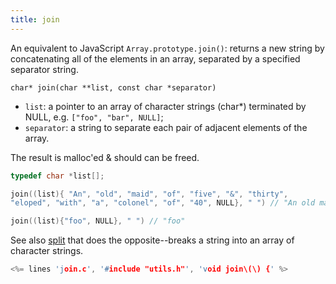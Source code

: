 ```yaml
---
title: join
---
```


An equivalent to JavaScript `Array.prototype.join()`: returns a new
string by concatenating all of the elements in an array, separated by
a specified separator string.

    char* join(char **list, const char *separator)

* `list`: a pointer to an array of character strings (char\*)
  terminated by NULL, e.g. `["foo", "bar", NULL]`;
* `separator`: a string to separate each pair of adjacent elements of
  the array.

The result is malloc'ed & should can be freed.

```c
typedef char *list[];

join((list){ "An", "old", "maid", "of", "five", "&", "thirty",
"eloped", "with", "a", "colonel", "of", "40", NULL}, " ") // "An old maid of five & thirty eloped with a colonel of 40"

join((list){"foo", NULL}, " ") // "foo"
```

See also [split](#split) that does the opposite--breaks a string into
an array of character strings.

```c
<%= lines 'join.c', '#include "utils.h"', 'void join\(\) {' %>
```
